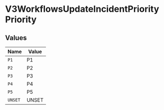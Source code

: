 # V3WorkflowsUpdateIncidentPriorityPriority


## Values

| Name    | Value   |
| ------- | ------- |
| `P1`    | P1      |
| `P2`    | P2      |
| `P3`    | P3      |
| `P4`    | P4      |
| `P5`    | P5      |
| `UNSET` | UNSET   |